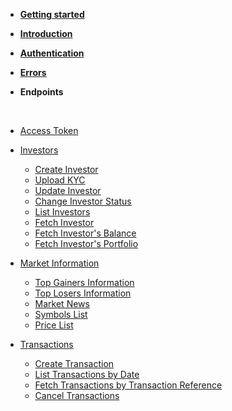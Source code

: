 <!-- _navbar.md -->
<div class="pl-2">


</div>

 
  * [**Getting started**](journey.md)
  * [**Introduction**](README.md#Introduction)
  * [**Authentication**](README.md#Authentication)
  * [**Errors**](README.md#Errors)


  * **Endpoints**
  <br/>


  
  * [Access Token](README.md#access-token)
  * [Investors](README.md#Investors)  
    * [Create Investor](README.md#create-investor)
    * [Upload KYC](README.md#upload-kyc)
    * [Update Investor](README.md#update-investor)
    * [Change Investor Status](README.md#change-investor-status)
    * [List Investors](README.md#list-investors)
    * [Fetch Investor](README.md#fetch-investor)
    * [Fetch Investor's Balance ](README.md#fetch-investor39s-balance)
    * [Fetch Investor's Portfolio](README.md#fetch-investor39s-portfolio)

  * [Market Information](README.md#market-information)
    * [Top Gainers Information](README.md#top-gainers-information)
    * [Top Losers Information](README.md#top-losers-information)
    * [Market News](README.md#market-news)
    * [Symbols List](README.md#symbols-list)
    * [Price List](README.md#price-list)

  * [Transactions](README.md#Transactions)
    * [Create Transaction](README.md#create-transaction)
    * [List Transactions by Date](README.md#list-transactions-by-date)
    * [Fetch Transactions by Transaction Reference](README.md#fetch-transactions-by-transaction-reference)
    * [Cancel Transactions](README.md#cancel-transactions)


  <!-- * ![Business Logo](/assets/img/business.svg) [Business Operations](business.md)
    * [Overview](business.md#overview)
    * [Settlement](send_money.md)
    * [Chargebacks](chargeback.md) -->
    




<!--
Clarify inbranch referral -access & WAPIC
--->